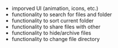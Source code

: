 - imporved UI (animation, icons, etc.)
- functionality to search for files and folder
- functionality to sort current folder
- functionality to share files with other
- functionality to hide/archive files
- functionality to change file directory
